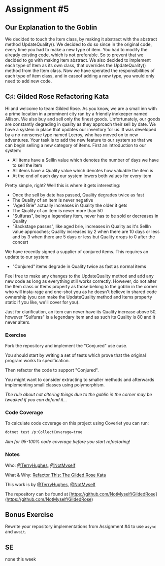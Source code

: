 # Assignment #5

## Our Explanation to the Goblin

We decided to touch the Item class, by making it abstract with the abstract method UpdateQuality().  We decided to do so since in the original code, every time you had to make a new type of item. You had to modify the already existing code, which is not preferable. So to prevent that we decided to go with making Item abstract. We also decided to implement each type of Item as its own class, that overrides the UpdateQuality() method from the Item class. Now we have sperated the responsibilities of each type of item class, and in caseof adding a new type, you would only need to add new code. 

## C♯: Gilded Rose Refactoring Kata

Hi and welcome to team Gilded Rose. As you know, we are a small inn with a
prime location in a prominent city ran by a friendly innkeeper named
Allison. We also buy and sell only the finest goods. Unfortunately, our
goods are constantly degrading in quality as they approach their sell by
date. We have a system in place that updates our inventory for us. It was
developed by a no-nonsense type named Leeroy, who has moved on to new
adventures. Your task is to add the new feature to our system so that we
can begin selling a new category of items. First an introduction to our
system:

- All items have a SellIn value which denotes the number of days we have
to sell the item
- All items have a Quality value which denotes how valuable the item is
- At the end of each day our system lowers both values for every item

Pretty simple, right? Well this is where it gets interesting:

- Once the sell by date has passed, Quality degrades twice as fast
- The Quality of an item is never negative
- "Aged Brie" actually increases in Quality the older it gets
- The Quality of an item is never more than 50
- "Sulfuras", being a legendary item, never has to be sold or decreases
in Quality
- "Backstage passes", like aged brie, increases in Quality as it's SellIn
value approaches; Quality increases by 2 when there are 10 days or less
and by 3 when there are 5 days or less but Quality drops to 0 after the
concert

We have recently signed a supplier of conjured items. This requires an
update to our system:

- "Conjured" items degrade in Quality twice as fast as normal items

Feel free to make any changes to the UpdateQuality method and add any
new code as long as everything still works correctly. However, do not
alter the Item class or Items property as those belong to the goblin
in the corner who will insta-rage and one-shot you as he doesn't
believe in shared code ownership (you can make the UpdateQuality
method and Items property static if you like, we'll cover for you).

Just for clarification, an item can never have its Quality increase
above 50, however "Sulfuras" is a legendary item and as such its
Quality is 80 and it never alters.

### Exercise

Fork the repository and implement the "Conjured" use case.

You should start by writing a set of tests which prove that the original program works to specification.

Then refactor the code to support "Conjured".

You might want to consider extracting to smaller methods and afterwards implementing small classes using polymorphism.

*The rule about not altering things due to the goblin in the corner may be tweaked if you can defend it...*

### Code Coverage

To calculate code coverage on this project using Coverlet you can run:

```bash
dotnet test /p:CollectCoverage=true
```

*Aim for 95-100% code coverage before you start refactoring!*

### Notes

Who: [@TerryHughes](https://twitter.com/TerryHughes), [@NotMyself](https://twitter.com/NotMyself)

What & Why: [Refactor This: The Gilded Rose Kata](http://iamnotmyself.com/2011/02/13/refactor-this-the-gilded-rose-kata/)

This work is by [@TerryHughes](https://twitter.com/TerryHughes), [@NotMyself](https://twitter.com/NotMyself)

The repository can be found at [https://github.com/NotMyself/GildedRose](https://github.com/NotMyself/GildedRose)

## Bonus Exercise

Rewrite your repository implementations from Assignment #4 to use `async` and `await`.

## SE

none this week
